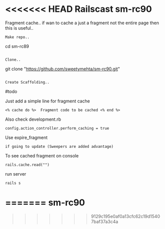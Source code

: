 <<<<<<< HEAD
Railscast sm-rc90
==================

Fragment cache..
if wan to cache a just a fragment not the entire page then this is useful..
```
Make repo..
```
cd sm-rc89
```

Clone..
```
git clone "https://github.com/sweetymehta/sm-rc90.git"
```

Create Scaffolding..
```
#todo

Just add a simple line for fragment cache
```
<% cache do %>  Fragment code to be cached <% end %>
```
Also check development.rb
```
config.action_controller.perform_caching = true
```
Use expire_fragment
```
if going to update (Sweepers are added advantage)
```
To see cached fragment on console
```
rails.cache.read("")
```

run server
```
rails s
```

=======
sm-rc90
=======
>>>>>>> 9129c195e0af0a13cfc62c19d15407baf37a3c4a
